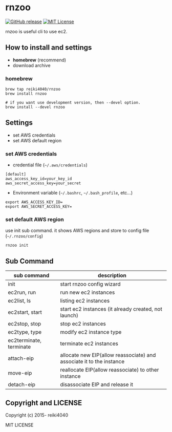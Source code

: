rnzoo
====

[![GitHub release](http://img.shields.io/github/release/reiki4040/rnzoo.svg?style=flat-square)][release]
[![MIT License](http://img.shields.io/badge/license-MIT-blue.svg?style=flat-square)][license]

[release]: https://github.com/reiki4040/rnzoo/releases
[license]: https://github.com/reiki4040/rnzoo/blob/master/LICENSE

rnzoo is useful cli to use ec2.

## How to install and settings

- **homebrew** (recommend)
- download archive

### homebrew

```
brew tap reiki4040/rnzoo
brew install rnzoo

# if you want use development version, then --devel option.
brew install --devel rnzoo
```

## Settings

- set AWS credentials
- set AWS default region

### set AWS credentials

* credential file (`~/.aws/credentials`)

```
[default]
aws_access_key_id=your_key_id
aws_secret_access_key=your_secret
```

* Environment variable (`~/.bashrc`, `~/.bash_profile`, etc...)

```
export AWS_ACCESS_KEY_ID=
export AWS_SECRET_ACCESS_KEY=
```

### set default AWS region

use init sub command. it shows AWS regions and store to config file (`~/.rnzoo/config`)

```
rnzoo init
```

## Sub Command

| sub command | description |
|-------------|-------------|
| init | start rnzoo config wizard |
| ec2run, run | run new ec2 instances |
| ec2list, ls | listing ec2 instances |
| ec2start, start | start ec2 instances (it already created, not launch) |
| ec2stop, stop | stop ec2 instances |
| ec2type, type | modify ec2 instance type |
| ec2terminate, terminate | terminate ec2 instances |
| attach-eip | allocate new EIP(allow reassociate) and associate it to the instance |
| move-eip | reallocate EIP(allow reassociate) to other instance |
| detach-eip | disassociate EIP and release it |

## Copyright and LICENSE

Copyright (c) 2015- reiki4040

MIT LICENSE
